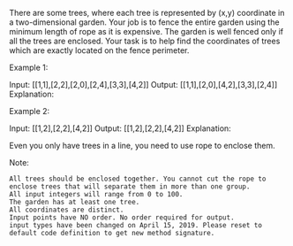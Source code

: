 There are some trees, where each tree is represented by (x,y) coordinate in a two-dimensional garden. Your job is to fence the entire garden using the minimum length of rope as it is expensive. The garden is well fenced only if all the trees are enclosed. Your task is to help find the coordinates of trees which are exactly located on the fence perimeter.

Example 1:

Input: [[1,1],[2,2],[2,0],[2,4],[3,3],[4,2]]
Output: [[1,1],[2,0],[4,2],[3,3],[2,4]]
Explanation:

Example 2:

Input: [[1,2],[2,2],[4,2]]
Output: [[1,2],[2,2],[4,2]]
Explanation:

Even you only have trees in a line, you need to use rope to enclose them. 

Note:

    All trees should be enclosed together. You cannot cut the rope to enclose trees that will separate them in more than one group.
    All input integers will range from 0 to 100.
    The garden has at least one tree.
    All coordinates are distinct.
    Input points have NO order. No order required for output.
    input types have been changed on April 15, 2019. Please reset to default code definition to get new method signature.
